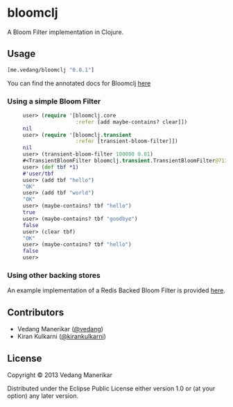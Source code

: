 # bloomclj

A Bloom Filter implementation in Clojure.

## Usage

```clj
[me.vedang/bloomclj "0.0.1"]
```

You can find the annotated docs for Bloomclj [here](http://vedang.me/bloomclj/)

### Using a simple Bloom Filter
```clj
     user> (require '[bloomclj.core
                      :refer [add maybe-contains? clear]])
     nil
     user> (require '[bloomclj.transient
                      :refer [transient-bloom-filter]])
     nil
     user> (transient-bloom-filter 100000 0.01)
     #<TransientBloomFilter bloomclj.transient.TransientBloomFilter@7130779c>
     user> (def tbf *1)
     #'user/tbf
     user> (add tbf "hello")
     "OK"
     user> (add tbf "world")
     "OK"
     user> (maybe-contains? tbf "hello")
     true
     user> (maybe-contains? tbf "goodbye")
     false
     user> (clear tbf)
     "OK"
     user> (maybe-contains? tbf "hello")
     false
     user>
```

### Using other backing stores

An example implementation of a Redis Backed Bloom Filter is provided [here](http://vedang.me/bloomclj/#bloomclj.redis-backed).

## Contributors

- Vedang Manerikar ([@vedang](https://github.com/vedang))
- Kiran Kulkarni ([@kirankulkarni](https://github.com/kirankulkarni))

## License

Copyright © 2013 Vedang Manerikar

Distributed under the Eclipse Public License either version 1.0 or (at
your option) any later version.
